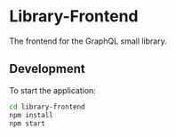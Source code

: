 # Library-Frontend

The frontend for the GraphQL small library.

## Development

To start the application:

```bash
cd library-frontend
npm install
npm start
```